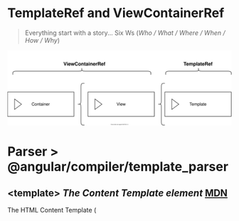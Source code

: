 # TemplateRef and ViewContainerRef

> Everything start with a story... Six Ws (*Who / What / Where / When / How / Why*)

![Angular template schema](./assets/angular_template.svg)

# Parser > @angular/compiler/template_parser

## \<template> *The Content Template element* [MDN](https://developer.mozilla.org/en-US/docs/Web/HTML/Element/template)
The HTML Content Template (<template>) element is a mechanism for holding HTML that is not to be rendered immediately when a page is loaded but may be instantiated subsequently during runtime using JavaScript.

Think of a template as a content fragment that is being stored for subsequent use in the document. While the parser does process the contents of the <template> element while loading the page, it does so only to ensure that those contents are valid; the element's contents are not rendered, however.

## \<ng-template> *The Angular Template element*
Angular’s <ng-template> element is not a true Web Component (unlike <template>). It merely mirrors the concepts behind it to allow you to use <ng-template> as it’s intended in the spec. When we compile our code (JiT or AoT), we will see no <ng-template> elements outputted in the DOM. However, this doesn’t mean we can’t use things like Shadow DOM, as they are still completely possible.

This is a very common use of the ngIf/else functionality: we display an alternative loading template while waiting for the data to arrive from the backend.
```html
<div class="list-of-something" *ngIf="isLoaded else loading">
  ...
</div>

<ng-template #loading>
    <div>Loading...</div>
</ng-template>
```

## \<ng-container> *Group sibling elements and inject a template*
Angular’s **\<ng-container>** element provides us an element that we can attach a structural directive to a section of the page, without having to create an extra element just for that. So use **\<ng-container>** to group elements when there is no suitable host element for the directive.

There is another major use case for the ng-container directive: it can also provide a placeholder for injecting a template dynamically into the page (see: NgTemplateOutlet and NgComponentOutlet directive).

- [Angular's test for \<ng-container> element](https://github.com/angular/angular/commit/49c9f782ab20ca0da90927ee52a5bf0fe3225344#diff-6148157ee1f259b9c8461f23356f0b85R550)

## \<ng-content>​
Angular’s **\<ng-content>** tag is a placeholder for the external content. It tells Angular where to insert that content.

```html
<!-- Parent Def -->
<my-parent>
    <ng-content></ng-content>
</my-parent>

<!-- ---- -->

<my-parent>
    <span>My custom external content.</span>
</my-parent>
```
# [Render References](https://github.com/angular/angular/blob/master/packages/core/src/render3/STATUS.md#______refs)

## API > @angular/common

NgTemplateOutlet *DIRECTIVE* ([link](https://angular.io/api/common/NgTemplateOutlet))
> Inserts an embedded view from a prepared TemplateRef.

NgComponentOutlet *DIRECTIVE* ([link](https://angular.io/api/common/NgComponentOutlet))
> Instantiates a single Component type and inserts its Host View into current View. NgComponentOutlet provides a declarative approach for dynamic component creation.

Template Context (external parameters) 

```html
<ng-container 
   *ngTemplateOutlet="myTemplate;context:{a: true}">
</ng-container>
```

## API > @angular/core

ViewContainerRef (https://angular.io/api/core/ViewContainerRef)
> Represents a container where one or more views can be attached to a component.

- [view_container_ref](https://github.com/angular/angular/blob/master/packages/core/src/linker/view_container_ref.ts#L35)

TemplateRef (https://angular.io/api/core/TemplateRef)
> Represents an embedded template that can be used to instantiate embedded views. To instantiate embedded views based on a template, use the ViewContainerRef method createEmbeddedView().

- [template_ref](https://github.com/angular/angular/blob/master/packages/core/src/linker/template_ref.ts)

ComponentFactoryResolver (https://angular.io/api/core/ComponentFactoryResolver)
> A simple registry that maps Components to generated ComponentFactory classes that can be used to create instances of components. Use to obtain the factory for a given component type, then use the factory's create() method to create a component of that type.

**And...​**

ElementRef (https://angular.io/api/core/ElementRef)
> A wrapper around a native element inside of a View.

- [element_ref](https://github.com/angular/angular/blob/master/packages/core/src/linker/element_ref.ts)

ChangeDetectionRef (https://angular.io/api/core/ChangeDetectorRef)
> Base class for Angular Views, provides change detection functionality. A change-detection tree collects all views that are to be checked for changes. Use the methods to add and remove views from the tree, initiate change-detection, and explicitly mark views as dirty, meaning that they have changed and need to be rerendered.

ViewRef​ (https://angular.io/api/core/ViewRef)
> Represents an Angular view, specifically the host view that is defined by a component. Also serves as the base class that adds destroy methods for embedded views.

EmbededViewRef​ (https://angular.io/api/core/EmbeddedViewRef)
> Represents an Angular view in a view container. An embedded view can be referenced from a component other than the hosting component whose template defines it, or it can be defined independently by a TemplateRef.

- [view_ref](https://github.com/angular/angular/blob/master/packages/core/src/linker/view_ref.ts)

```typescript
export abstract class ViewRef extends ChangeDetectorRef {
    ...
export abstract class EmbeddedViewRef<C> extends ViewRef {
    ...
```

## Interpolate template #variable

```html
    <!-- view1 will be interpolated by Angular render engine -->
    <button #view1>Simple Button {{checkView(view1, "Native HTML Element")}}</button>
```

- [Angular render3/instructions/storage.ts#L35](https://github.com/angular/angular/blob/d528dedd5007dd7272878bf7a933cb1f3e153ed0/packages/core/src/render3/instructions/storage.ts#L35)

```typescript
export function ɵɵreference<T>(index: number) {
  const contextLView = getContextLView(); // State of the current view being processed. An array of nodes (text, element, container, etc), pipes, their bindings, and any local variables that need to be stored between invocations.
  return load<T>(contextLView, index);
}
```

```javascript
    const _r0 = _angular_core__WEBPACK_IMPORTED_MODULE_0__["ɵɵreference"](3);
    const _r1 = _angular_core__WEBPACK_IMPORTED_MODULE_0__["ɵɵreference"](7);
    ...
    _angular_core__WEBPACK_IMPORTED_MODULE_0__["ɵɵadvance"](4);
    _angular_core__WEBPACK_IMPORTED_MODULE_0__["ɵɵtextInterpolate1"]("Simple Button ", ctx.checkView(_r0, "Native HTML Element"), "");
    _angular_core__WEBPACK_IMPORTED_MODULE_0__["ɵɵadvance"](4);
    _angular_core__WEBPACK_IMPORTED_MODULE_0__["ɵɵtextInterpolate"](ctx.checkView(_r1, "Component"));
```

## Sources
- [ng_template_outlet.ts](https://github.com/angular/angular/blob/master/packages/common/src/directives/ng_template_outlet.ts)
- [compiler/src/template_parser/template_parser](https://github.com/angular/angular/blob/master/packages/compiler/src/template_parser/template_parser.ts#L369​)
- [core/src/render3/STATUS.md#______refs​](https://github.com/angular/angular/blob/master/packages/core/src/render3/STATUS.md#______refs​)
- [Properly insert views into ViewContainerRef injected](https://github.com/angular/angular/commit/49c9f782ab20ca0da90927ee52a5bf0fe3225344#diff-6148157ee1f259b9c8461f23356f0b85R549​)
- [exploring-angular-dom-manipulation-techniques-using-viewcontainerref](https://indepth.dev/exploring-angular-dom-manipulation-techniques-using-viewcontainerref/)
- [ElementRef, TemplateRef, ViewRef, ComponentRef and ViewContainerRef](https://gist.github.com/rajaramtt/f2bf4bb420ced6198334622d32695554)
- [dynamic-component-loader](https://angular.io/guide/dynamic-component-loader)
- [angular-ngfor-template-element](https://ultimatecourses.com/blog/angular-ngfor-template-element) Google
- [benefit-of-using-ng-container-vs-template](https://stackoverflow.com/questions/54029503/benefit-of-using-ng-container-vs-template)
- [ng-template or ng-container template](https://www.google.com/search?q=ng-template+or+ng-container+template&oq=ng-template+or+ng-container+template&aqs=chrome..69i57j0l3j69i60.7385j0j4&client=ms-android-xiaomi-rev2&sourceid=chrome-mobile&ie=UTF-8)
- [Angular ng-template, ng-container and ngTemplateOutlet](https://blog.angular-university.io/angular-ng-template-ng-container-ngtemplateoutlet/)

